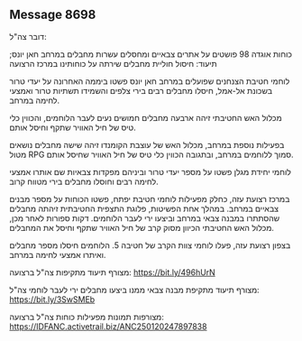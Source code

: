 ## Message 8698

דובר צה"ל:

כוחות אוגדה 98 פושטים על אתרים צבאיים ומחסלים עשרות מחבלים במרחב חאן יונס; תיעוד: חיסול חוליית מחבלים שירתה על כוחותינו במרכז הרצועה

לוחמי חטיבת הצנחנים שפועלים במרחב חאן יונס פשטו ביממה האחרונה על יעדי טרור בשכונת אל-אמל, חיסלו מחבלים רבים בירי צלפים והשמידו תשתיות טרור ואמצעי לחימה במרחב.

מכלול האש החטיבתי זיהה ארבעה מחבלים חמושים נעים לעבר הלוחמים, והכווין כלי טיס של חיל האוויר שתקף וחיסל אותם.

בפעילות נוספת במרחב, מכלול האש של עוצבת הקומנדו זיהה שישה מחבלים נושאים מטול RPG סמוך ללוחמים במרחב, ובתגובה הכווין כלי טיס של חיל האוויר שחיסל אותם.

לוחמי יחידת מגלן פשטו על מספר יעדי טרור וביניהם מפקדות צבאיות שם אותרו אמצעי לחימה רבים וחוסלו מחבלים בירי מטווח קרוב.

במרכז רצועת עזה, כחלק מפעילות לוחמי חטיבת יפתח, פשטו הכוחות על מספר מבנים צבאיים במרחב. במהלך אחת הפשיטות, פלוגת התצפית החטיבתית זיהתה מחבלים שהסתתרו במבנה צבאי במרחב וביצעו ירי לעבר הלוחמים. דקות ספורות לאחר מכן, מכלול האש החטיבתי הכיוון מסוק קרב של חיל האוויר שתקף וחיסל את המחבלים.

בצפון רצועת עזה, פעלו לוחמי צוות הקרב של חטיבה 5. הלוחמים חיסלו מספר מחבלים ואיתרו אמצעי לחימה במרחב.

מצורף תיעוד מתקיפות צה"ל ברצועה: https://bit.ly/496hUrN

מצורף תיעוד מתקיפת מבנה צבאי ממנו ביצעו מחבלים ירי לעבר לוחמי צה"ל: https://bit.ly/3SwSMEb

מצורפות תמונות מפעילות כוחות צה"ל ברצועה: https://IDFANC.activetrail.biz/ANC250120247897838

